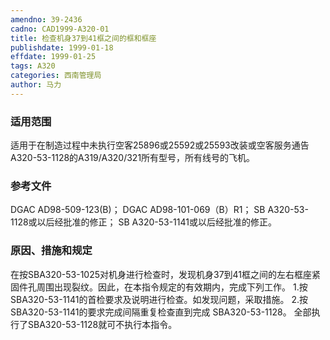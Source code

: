 ```yaml
---
amendno: 39-2436
cadno: CAD1999-A320-01
title: 检查机身37到41框之间的框和框座
publishdate: 1999-01-18
effdate: 1999-01-25
tags: A320
categories: 西南管理局
author: 马力
---
```


### 适用范围 
适用于在制造过程中未执行空客25896或25592或25593改装或空客服务通告A320-53-1128的A319/A320/321所有型号，所有线号的飞机。

### 参考文件
DGAC AD98-509-123(B)； 
DGAC AD98-101-069（B）R1； 
SB A320-53-1128或以后经批准的修正； 
SB A320-53-1141或以后经批准的修正。

### 原因、措施和规定 
在按SBA320-53-1025对机身进行检查时，发现机身37到41框之间的左右框座紧固件孔周围出现裂纹。因此，在本指令规定的有效期内，完成下列工作。 
1.按SBA320-53-1141的首检要求及说明进行检查。如发现问题，采取措施。 
2.按SBA320-53-1141的要求完成间隔重复检查直到完成
SBA320-53-1128。 全部执行了SBA320-53-1128就可不执行本指令。
  
